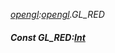 _[opengl](../../modules/opengl/opengl-module.md):[opengl](../../modules/opengl/opengl-module.md).GL\_RED_
##### Const GL\_RED:[Int](../../modules/wonkey/wonkey-types-int.md)
